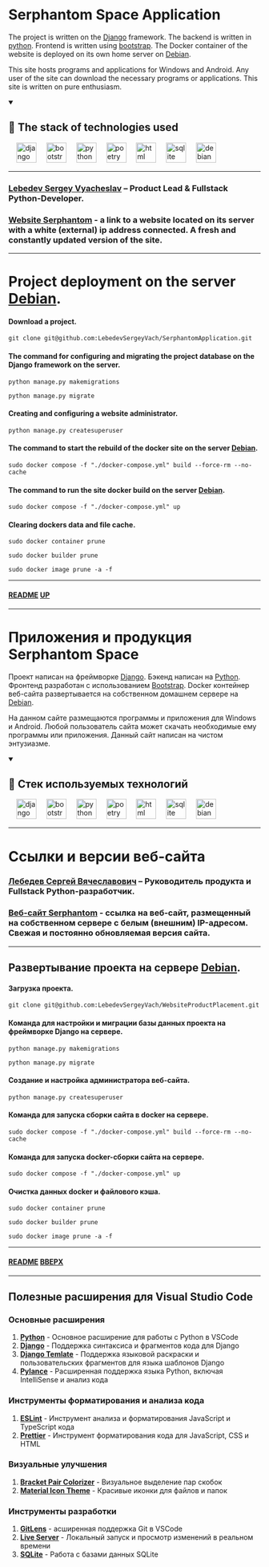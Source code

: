 # Serphantom Space Application
<a name="up"></a>

The project is written on the [Django](https://www.djangoproject.com) framework.
The backend is written in [python](https://www.python.org).
Frontend is written using [bootstrap](https://getbootstrap.com).
The Docker container of the website is deployed on its own home server on [Debian](https://www.debian.org).

This site hosts programs and applications for Windows and Android. 
Any user of the site can download the necessary programs or applications.
This site is written on pure enthusiasm.

<details open="open">
    <summary><h2>🚀 The stack of technologies used</h2></summary>
    <div align="left">
        <img width="12" />
        <img src="https://cdn.jsdelivr.net/gh/devicons/devicon/icons/django/django-plain.svg" height="40" alt="django logo"  />
        <img width="12" />
        <img src="https://cdn.jsdelivr.net/gh/devicons/devicon/icons/bootstrap/bootstrap-original.svg" height="40" alt="bootstrap logo"  />
        <img width="12" />
        <img src="https://cdn.jsdelivr.net/gh/devicons/devicon/icons/python/python-original.svg" height="40" alt="python logo"  />
        <img width="12" />
        <img src="https://cdn.jsdelivr.net/gh/devicons/devicon/icons/poetry/poetry-original.svg" height="40" alt="poetry logo"  />
        <img width="12" />
        <img src="https://cdn.jsdelivr.net/gh/devicons/devicon/icons/html5/html5-original.svg" height="40" alt="html logo"  />
        <img width="12" />
        <img src="https://cdn.jsdelivr.net/gh/devicons/devicon/icons/sqlite/sqlite-original.svg" height="40" alt="sqlite logo"  />
        <img width="12" />
        <img src="https://cdn.jsdelivr.net/gh/devicons/devicon/icons/debian/debian-original.svg" height="40" alt="debian logo"  />
        <img width="12" />
    </div>
</details>

___

### [Lebedev Sergey Vyacheslav](https://github.com/LebedevSergeyVach) – Product Lead & Fullstack Python-Developer.
### [Website Serphantom](https://serphantom.space) - a link to a website located on its server with a white (external) ip address connected. A fresh and constantly updated version of the site.

___

# Project deployment on the server [Debian](https://www.debian.org).

#### Download a project.
```commandline
git clone git@github.com:LebedevSergeyVach/SerphantomApplication.git
```
#### The command for configuring and migrating the project database on the Django framework on the server.
```commandline
python manage.py makemigrations
```
```commandline
python manage.py migrate
```
#### Creating and configuring a website administrator.
```commandline
python manage.py createsuperuser
```
#### The command to start the rebuild of the docker site on the server [Debian](https://www.debian.org).
```commandline
sudo docker compose -f "./docker-compose.yml" build --force-rm --no-cache
```
#### The command to run the site docker build on the server [Debian](https://www.debian.org).
```commandline
sudo docker compose -f "./docker-compose.yml" up
```
#### Clearing dockers data and file cache.
```commandline
sudo docker container prune
```
```commandline
sudo docker builder prune
```
```commandline
sudo docker image prune -a -f
```

___

#### [README](README.md) [UP](#up)

___

# Приложения и продукция Serphantom Space
<a name="вверх"></a>

Проект написан на фреймворке [Django](https://www.djangoproject.com).
Бэкенд написан на [Python](https://www.python.org).  
Фронтенд разработан с использованием [Bootstrap](https://getbootstrap.com).
Docker контейнер веб-сайта развертывается на собственном домашнем сервере на [Debian](https://www.debian.org).

На данном сайте размещаются программы и приложения для Windows и Android. 
Любой пользователь сайта может скачать необходимые ему программы или приложения.
Данный сайт написан на чистом энтузиазме.

<details open="open">
    <summary><h2>🚀 Стек используемых технологий</h2></summary>
    <div align="left">
        <img width="12" />
        <img src="https://cdn.jsdelivr.net/gh/devicons/devicon/icons/django/django-plain.svg" height="40" alt="django logo"  />
        <img width="12" />
        <img src="https://cdn.jsdelivr.net/gh/devicons/devicon/icons/bootstrap/bootstrap-original.svg" height="40" alt="bootstrap logo"  />
        <img width="12" />
        <img src="https://cdn.jsdelivr.net/gh/devicons/devicon/icons/python/python-original.svg" height="40" alt="python logo"  />
        <img width="12" />
        <img src="https://cdn.jsdelivr.net/gh/devicons/devicon/icons/poetry/poetry-original.svg" height="40" alt="poetry logo"  />
        <img width="12" />
        <img src="https://cdn.jsdelivr.net/gh/devicons/devicon/icons/html5/html5-original.svg" height="40" alt="html logo"  />
        <img width="12" />
        <img src="https://cdn.jsdelivr.net/gh/devicons/devicon/icons/sqlite/sqlite-original.svg" height="40" alt="sqlite logo"  />
        <img width="12" />
        <img src="https://cdn.jsdelivr.net/gh/devicons/devicon/icons/debian/debian-original.svg" height="40" alt="debian logo"  />
        <img width="12" />
    </div>
</details>

___

# Ссылки и версии веб-сайта    
### [Лебедев Сергей Вячеславович](https://github.com/LebedevSergeyVach) – Руководитель продукта и Fullstack Python-разработчик.
### [Веб-сайт Serphantom](https://serphantom.space) - ссылка на веб-сайт, размещенный на собственном сервере с белым (внешним) IP-адресом. Свежая и постоянно обновляемая версия сайта.

___

## Развертывание проекта на сервере [Debian](https://www.debian.org).

#### Загрузка проекта.
```commandline
git clone git@github.com:LebedevSergeyVach/WebsiteProductPlacement.git
```
#### Команда для настройки и миграции базы данных проекта на фреймворке Django на сервере.
```commandline
python manage.py makemigrations
```
```commandline
python manage.py migrate
```
#### Создание и настройка администратора веб-сайта.
```commandline
python manage.py createsuperuser
```
#### Команда для запуска сборки сайта в docker на сервере.
```commandline
sudo docker compose -f "./docker-compose.yml" build --force-rm --no-cache
```
#### Команда для запуска docker-сборки сайта на сервере.
```commandline
sudo docker compose -f "./docker-compose.yml" up
```
#### Очистка данных docker и файлового кэша.
```commandline
sudo docker container prune
```
```commandline
sudo docker builder prune
```
```commandline
sudo docker image prune -a -f
```

---

#### [README](README.md) [ВВЕРХ](#вверх)

___

## Полезные расширения для Visual Studio Code

### Основные расширения

1. [**Python**](https://marketplace.visualstudio.com/items?itemName=ms-python.python) - Основное расширение для работы с Python в VSCode
2. [**Django**](https://marketplace.visualstudio.com/items?itemName=batisteo.vscode-django) - Поддержка синтаксиса и фрагментов кода для Django
3. [**Django Temlate**](https://marketplace.visualstudio.com/items?itemName=bibhasdn.django-html) - Поддержка языковой раскраски и пользовательских фрагментов для языка шаблонов Django
4. [**Pylance**](https://marketplace.visualstudio.com/items?itemName=ms-python.vscode-pylance) - Расширенная поддержка языка Python, включая IntelliSense и анализ кода

### Инструменты форматирования и анализа кода

1. [**ESLint**](https://marketplace.visualstudio.com/items?itemName=dbaeumer.vscode-eslint) - Инструмент анализа и форматирования JavaScript и TypeScript кода
2. [**Prettier**](https://marketplace.visualstudio.com/items?itemName=esbenp.prettier-vscode) - Инструмент форматирования кода для JavaScript, CSS и HTML

### Визуальные улучшения

1. [**Bracket Pair Colorizer**](https://marketplace.visualstudio.com/items?itemName=CoenraadS.bracket-pair-colorizer) - Визуальное выделение пар скобок
2. [**Material Icon Theme**](https://marketplace.visualstudio.com/items?itemName=PKief.material-icon-theme) - Красивые иконки для файлов и папок

### Инструменты разработки

1. [**GitLens**](https://marketplace.visualstudio.com/items?itemName=eamodio.gitlens) - асширенная поддержка Git в VSCode
2. [**Live Server**](https://marketplace.visualstudio.com/items?itemName=ritwickdey.LiveServer) - Локальный запуск и просмотр изменений в реальном времени
3. [**SQLite**](https://marketplace.visualstudio.com/items?itemName=alexcvzz.vscode-sqlite) - Работа с базами данных SQLite
